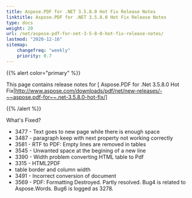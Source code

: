 ```yaml
---
title: Aspose.PDF for .NET 3.5.8.0 Hot Fix Release Notes
linktitle: Aspose.PDF for .NET 3.5.8.0 Hot Fix Release Notes
type: docs
weight: 20
url: /net/aspose-pdf-for-net-3-5-8-0-hot-fix-release-notes/
lastmod: "2020-12-16"
sitemap:
    changefreq: "weekly"
    priority: 0.7
---
```


{{% alert color="primary" %}} 

This page contains release notes for [ Aspose.PDF for .Net 3.5.8.0 Hot Fix|http://www.aspose.com/downloads/pdf/net/new-releases/-~~aspose.pdf-for~~.net-3.5.8.0-hot-fix/]

{{% /alert %}} 

What's Fixed?

- 3477 - Text 
  goes to new page while there is enough space
- 3487 - paragraph 
  keep with next property not working correctly
- 3581 - RTF 
  to PDF: Empty lines are removed in tables 
- 3545 - Unwanted 
  space at the begining of a new line
- 3390 - Width 
  problem converting HTML table to Pdf 
- 3315 - HTML2PDF
- table border and column width
- 3491 - Incorrect 
  conversion of document 
- 3569 - PDF: 
  Formatting Destroyed. Partly resolved. Bug4 is related 
  to Aspose.Words. Bug6 is logged as 3278.
